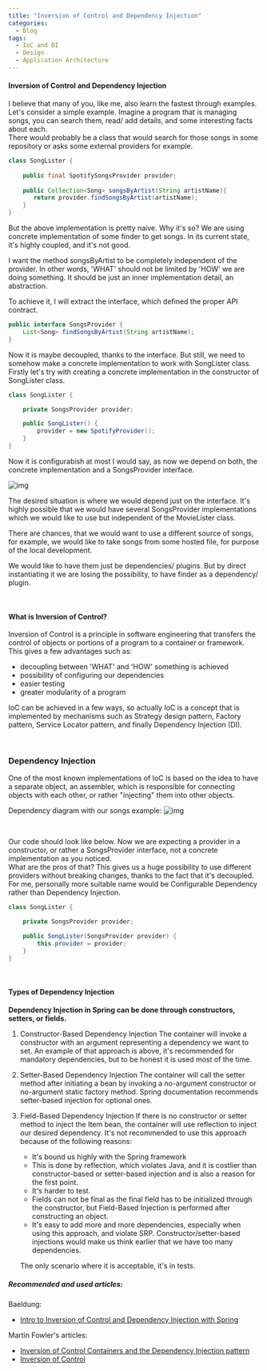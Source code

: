 ```yaml
---
title: "Inversion of Control and Dependency Injection"
categories:
  - Blog
tags:
  - IoC and DI
  - Design 
  - Application Architecture
---
```


#### Inversion of Control and Dependency Injection

I believe that many of you, like me, also learn the fastest through examples. <br>
Let's consider a simple example. Imagine a program that is managing songs, you can search them, read/ add details, and some interesting facts about each. <br>
There would probably be a class that would search for those songs in some repository or asks some external providers for example.

```java
class SongLister {
    
    public final SpotifySongsProvider provider;
    
    public Collection<Song> songsByArtist(String artistName){
       return provider.findSongsByArtist(artistName);
    }
}
```
But the above implementation is pretty naive. Why it's so?
We are using concrete implementation of some finder to get songs.
In its current state, it's highly coupled, and it's not good.

I want the method songsByArtist to be completely independent of the provider.
In other words, 'WHAT' should not be limited by 'HOW' we are doing something.
It should be just an inner implementation detail, an abstraction.

To achieve it, I will extract the interface, which defined the proper API contract.

```java 
public interface SongsProvider {
    List<Song> findSongsByArtist(String artistName);
}
```

Now it is maybe decoupled, thanks to the interface.
But still, we need to somehow make a concrete implementation to work with SongLister class.
Firstly let's try with creating a concrete implementation in the constructor of SongLister class.

```java
class SongLister {

    private SongsProvider provider;

    public SongLister() {
        provider = new SpotifyProvider();
    }
}
```
Now it is configurabish at most I would say, as now we depend on both, the concrete implementation and a SongsProvider interface.

![img]({{site.url}}/assets/blog_images/2022-24-10-inversion-of-control-and-the-dependency-injection/conrete-impl-constructor-initializing.jpg)

The desired situation is where we would depend just on the interface.
It's highly possible that we would have several SongsProvider implementations which we would like to use but independent of the MovieLister class.

There are chances, that we would want to use a different source of songs, for example, we would like to take songs from some hosted file, for purpose of the local development.

We would like to have them just be dependencies/ plugins. But by direct instantiating it we are losing the possibility, to have finder as a dependency/ plugin.

<br>

#### What is Inversion of Control?

Inversion of Control is a principle in software engineering that transfers the control of objects or portions of a program to a container or framework.
This gives a few advantages such as:

* decoupling between 'WHAT' and 'HOW' something is achieved
* possibility of configuring our dependencies
* easier testing
* greater modularity of a program


IoC can be achieved in a few ways, so actually IoC is a concept that is implemented by mechanisms such as Strategy design pattern, Factory pattern, Service Locator pattern, and finally Dependency Injection (DI).

<br>

### Dependency Injection

One of the most known implementations of IoC is based on the idea to have a separate object, an assembler, which is responsible for connecting objects with each other, or rather "injecting" them into other objects.

Dependency diagram with our songs example:
![img]({{site.url}}/assets/blog_images/2022-24-10-inversion-of-control-and-the-dependency-injection/di-architecture.jpg)


<br>

Our code should look like below. Now we are expecting a provider in a constructor, or rather a SongsProvider interface, not a concrete implementation as you noticed. <br>
What are the pros of that? This gives us a huge possibility to use different providers without breaking changes, thanks to the fact that it's decoupled. <br>
For me, personally more suitable name would be Configurable Dependency rather than Dependency Injection.

```java
class SongLister {

    private SongsProvider provider;

    public SongLister(SongsProvider provider) {
        this.provider = provider;
    }
}
```


<br> 

#### Types of Dependency Injection

**Dependency Injection in Spring can be done through constructors, setters, or fields.**


1. Constructor-Based Dependency Injection
   The container will invoke a constructor with an argument representing a dependency we want to set.
   An example of that approach is above, it's recommended for mandatory dependencies, but to be honest it is used most of the time.

2. Setter-Based Dependency Injection
   The container will call the setter method after initiating a bean by invoking a no-argument constructor or no-argument static factory method.
   Spring documentation recommends setter-based injection for optional ones.

3. Field-Based Dependency Injection
   If there is no constructor or setter method to inject the Item bean, the container will use reflection to inject our desired dependency.
   It's not recommended to use this approach because of the following reasons:
   * It's bound us highly with the Spring framework
   * This is done by reflection, which violates Java, and it is costlier than constructor-based or setter-based injection and is also a reason for the first point.
   * It's harder to test.
   * Fields can not be final as the final field has to be initialized through the constructor, but Field-Based Injection is performed after constructing an object.
   * It's easy to add more and more dependencies, especially when using this approach, and violate SRP. Constructor/setter-based injections would make us think earlier that we have too many dependencies.

   The only scenario where it is acceptable, it's in tests.


##### Recommended and used articles:

Baeldung:
* [Intro to Inversion of Control and Dependency Injection with Spring](https://www.baeldung.com/inversion-control-and-dependency-injection-in-spring)

Martin Fowler's articles:
* [Inversion of Control Containers and the Dependency Injection pattern](https://martinfowler.com/bliki/InversionOfControl.html)
* [Inversion of Control](https://martinfowler.com/articles/injection.html) 
